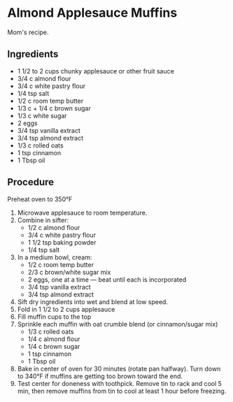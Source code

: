 # Almond Applesauce Muffins

Mom's recipe.

## Ingredients

- 1 1/2 to 2 cups chunky applesauce or other fruit sauce
- 3/4 c almond flour
- 3/4 c white pastry flour
- 1/4 tsp salt
- 1/2 c room temp butter
- 1/3 c + 1/4 c brown sugar
- 1/3 c white sugar
- 2 eggs
- 3/4 tsp vanilla extract
- 3/4 tsp almond extract
- 1/3 c rolled oats
- 1 tsp cinnamon
- 1 Tbsp oil

## Procedure

Preheat oven to 350°F

1. Microwave applesauce to room temperature.
2. Combine in sifter:
   - 1/2 c almond flour
   - 3/4 c white pastry flour
   - 1 1/2 tsp baking powder
   - 1/4 tsp salt
3. In a medium bowl, cream:
   - 1/2 c room temp butter
   - 2/3 c brown/white sugar mix
   - 2 eggs, one at a time — beat until each is incorporated
   - 3/4 tsp vanilla extract
   - 3/4 tsp almond extract
4. Sift dry ingredients into wet and blend at low speed.
5. Fold in 1 1/2 to 2 cups applesauce
6. Fill muffin cups to the top
7. Sprinkle each muffin with oat crumble blend (or cinnamon/sugar mix)
   - 1/3 c rolled oats
   - 1/4 c almond flour
   - 1/4 c brown sugar
   - 1 tsp cinnamon
   - 1 Tbsp oil
8. Bake in center of oven for 30 minutes (rotate pan halfway). Turn down to
   340°F if muffins are getting too brown toward the end.
9. Test center for doneness with toothpick. Remove tin to rack and cool 5 min,
   then remove muffins from tin to cool at least 1 hour before freezing.